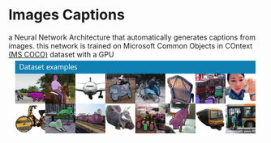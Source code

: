 [image]: ./images/coco-examples.jpg "Images Captions"

# Images Captions
a Neural Network Architecture that automatically generates captions from images.
this network is trained on Microsoft Common Objects in COntext <a href="http://cocodataset.org/#home">(MS COCO)</a> dataset with 
a GPU 
![Images Captions][image]
